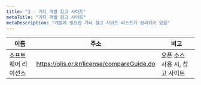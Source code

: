 ```yaml
---
title: "3 - 기타 개발 참고 사이트"
metaTitle: "기타 개발 참고 사이트"
metaDescription: "개발에 필요한 기타 참고 사이트 리스트가 정리되어 있음"
---
```


|이름|주소|비고|
|---|---------------------|-----|
|소프트웨어 라이선스|https://olis.or.kr/license/compareGuide.do|오픈 소스 사용 시, 참고 사이트|